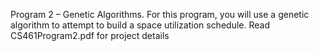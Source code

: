 
Program 2 – Genetic Algorithms. 
For this program, you will use a genetic algorithm to attempt to build a space utilization schedule.
Read CS461Program2.pdf for project details

